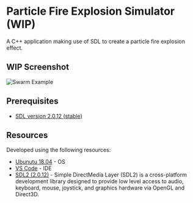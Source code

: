# Particle Fire Explosion Simulator (WIP)

A C++ application making use of SDL to create a particle fire explosion effect.

## WIP Screenshot
![Swarm Example](https://lh3.googleusercontent.com/IfmaAN1AgQ8oeVhZc29Qzht6-52HnPkFW1uR7FUtWXK4w2WP6oFpi5fa51fFn7Je7a2be0jeUgdkVU7wj-d2I5Ti1P4pFO8KDU8hB-fAxrI4nVjlZuMs2rgnTYRrYFdAi8MqDncGOBEEjCOO3DrTT4d1TCUb22tRE03ufKgwfDghhYbemv_CAp7EXR8sceyWY7plHFJnmEjGl7PKhdfj-s8Rsc6wu8PFeQLM6nsCRA6o0Wsp7qer6NYkuAXl2vU0WvtONyDiwwxnXy4lTQ21EDWsiMAEvzA8zyXEAvifwM9RNasXFAsQTT-7ZvQPXasz8gwM7yIsbY1ROCMSnwht4PDx-4cWuwIdgZHhy7ODj6j4xNvzVzJHe9NR8ic-Y6JyD7bWhROisadu6ZwChXOA4PitOYP0Z3K8Zx2ryc_ahUYfC8W7E7HS4Lnubq9TzOCGIxBl8l3jGUwjCKOOTQ4dhc8uT_6GFoZbry-aS1QkFqssvEi7lgKhoRlk-y_aw87CdGq9gF9QNlxWCq5Xb-F6yJnifDacjXnpKGfXi2H5HkP3NYjcR39hbjP3RoWTS3HdBYoW-pA3OWcD62G3prAy9uaLtbIDJuf_FVaXmyySSpTY5TirdTmXJtpjS4-UXvHMskAsers2iYPpPFrFTIn4yX2Wr-tyTy6vVL4mzTP0yVSvn4DyGwDdypMfXEWCwQ=w800-h630-no)


## Prerequisites
* [SDL version 2.0.12 (stable)](https://www.libsdl.org/download-2.0.php)

## Resources
Developed using the following resources:
* [Ubunutu 18.04](https://ubuntu.com/download/desktop) - OS
* [VS Code](https://code.visualstudio.com/download) - IDE
* [SDL2 (2.0.12)](https://www.libsdl.org/download-2.0.php) - Simple DirectMedia Layer (SDL2) is a cross-platform development library designed to provide low level access to audio, keyboard, mouse, joystick, and graphics hardware via OpenGL and Direct3D.
